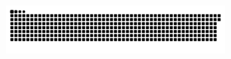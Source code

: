 <picture>
  <source media="(prefers-color-scheme: dark)" srcset="https://raw.githubusercontent.com/MarineHakobyan/MarineHakobyan/394ba6643a802ca675bbe85e61b2ace054730682/github-contribution-grid-snake-dark.svg" />
  <source media="(prefers-color-scheme: light)" srcset="https://raw.githubusercontent.com/MarineHakobyan/MarineHakobyan/394ba6643a802ca675bbe85e61b2ace054730682/github-contribution-grid-snake.svg" />
  <img alt="github-snake" src="https://raw.githubusercontent.com/MarineHakobyan/MarineHakobyan/394ba6643a802ca675bbe85e61b2ace054730682/github-contribution-grid-snake-dark.svg" />
</picture>
